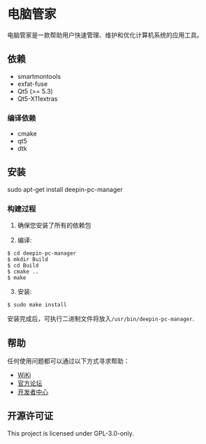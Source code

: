 # 电脑管家
电脑管家是一款帮助用户快速管理、维护和优化计算机系统的应用工具。

## 依赖
* smartmontools
* exfat-fuse
* Qt5 (>= 5.3)
* Qt5-X11extras

### 编译依赖
* cmake
* qt5
* dtk


## 安装
sudo apt-get install deepin-pc-manager

### 构建过程

1. 确保您安装了所有的依赖包

2. 编译:
```
$ cd deepin-pc-manager
$ mkdir Build
$ cd Build
$ cmake ..
$ make
```

3. 安装:
```
$ sudo make install
```

安装完成后，可执行二进制文件将放入`/usr/bin/deepin-pc-manager`.


## 帮助

任何使用问题都可以通过以下方式寻求帮助：
* [WiKi](https://wiki.deepin.org)
* [官方论坛](https://bbs.deepin.org)
* [开发者中心](https://github.com/linuxdeepin/developer-center)


## 开源许可证
This project is licensed under  GPL-3.0-only.

